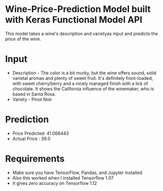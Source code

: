 # Wine-Price-Prediction Model built with Keras Functional Model API
This model takes a wine's description and varietyas input and predicts the price of the wine.

# Input 
* Description - The color is a bit murky, but the wine offers sound, solid varietal aromas and plenty of sweet fruit. It's definitely front-loaded, with sweet cherry/berry and a nicely managed finish with a lick of chocolate. It shows the California influence of the winemaker, who is based in Santa Rosa.
* Variety - Pinot Noir
# Prediction
* Price Predicted:  41.068443 
* Actual Price :  39.0

# Requirements
* Make sure you have TensorFlow, Pandas, and Jupyter installed
* Also this worked when I installed Tensorflow 1.07
* It gives zero accuracy on Tensorflow 1.12
